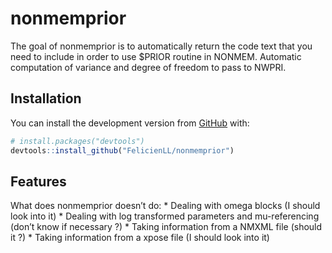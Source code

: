 
<!-- README.md is generated from README.Rmd. Please edit that file -->

# nonmemprior

<!-- badges: start -->

<!-- badges: end -->

The goal of nonmemprior is to automatically return the code text that
you need to include in order to use $PRIOR routine in NONMEM. Automatic
computation of variance and degree of freedom to pass to NWPRI.

## Installation

You can install the development version from
[GitHub](https://github.com/) with:

``` r
# install.packages("devtools")
devtools::install_github("FelicienLL/nonmemprior")
```

## Features

What does nonmemprior doesn’t do: \* Dealing with omega blocks (I should
look into it) \* Dealing with log transformed parameters and
mu-referencing (don’t know if necessary ?) \* Taking information from a
NMXML file (should it ?) \* Taking information from a xpose file (I
should look into it)
